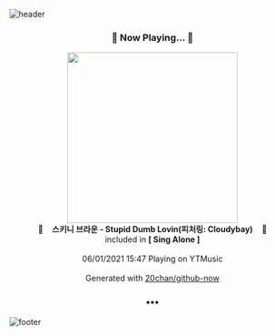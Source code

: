 ![header](https://capsule-render.vercel.app/api?type=wave&height=170&section=header&text=Hi.%20I'm%20SHIFT&fontColor=090707&fontAlignX=45&fontAlignY=65&fontSize=100)

<h3 align="center">🎵 Now Playing... 🎵</h3>
<p align="center">
  <a href="https://music.youtube.com/watch?v=QHQjoIJ4ZL0">
    <img width="300" src="https://lh3.googleusercontent.com/11Re51KsMvaVO1LrvsqZMEArFx_4fFmr0RAIDHLgBJcKzmvg-KMo_u8bhUed74uvBKeNYjzTFnlTqqM">
  </a>
  <br>
  🎵&nbsp&nbsp&nbsp <b>스키니 브라운 - Stupid Dumb Lovin(피처링: Cloudybay)</b> &nbsp&nbsp&nbsp🎵
  <br>
  included in <b>[ Sing Alone ]</b>
  
  <br />
  <br />
  06/01/2021 15:47 Playing on YTMusic
  <br />
  <br />
  Generated with <a href="https://github.com/20chan/github-now">20chan/github-now</a>
</p>

<h3 align="center">•••</h3>

![footer](https://capsule-render.vercel.app/api?type=wave&height=150&section=footer)
